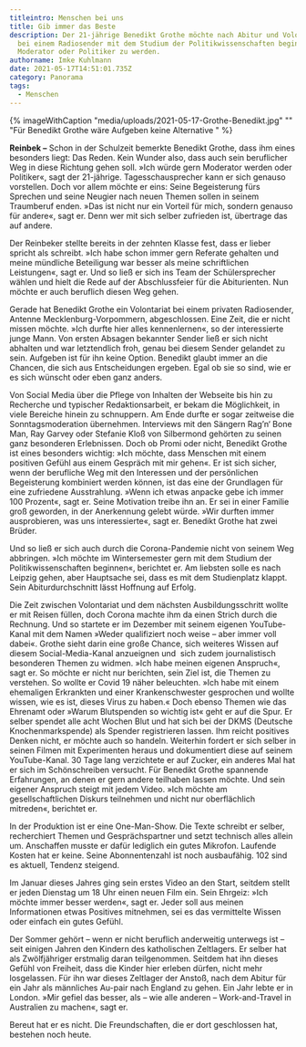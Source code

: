 ```yaml
---
titleintro: Menschen bei uns
title: Gib immer das Beste
description: Der 21-jährige Benedikt Grothe möchte nach Abitur und Volontariat
  bei einem Radiosender mit dem Studium der Politikwissenschaften beginnen, um
  Moderator oder Politiker zu werden.
authorname: Imke Kuhlmann
date: 2021-05-17T14:51:01.735Z
category: Panorama
tags:
  - Menschen
---
```

{% imageWithCaption "media/uploads/2021-05-17-Grothe-Benedikt.jpg" "" "Für Benedikt Grothe wäre Aufgeben keine Alternative   " %}



**Reinbek –** Schon in der Schulzeit bemerkte Benedikt Grothe, dass ihm eines besonders liegt: Das Reden. Kein Wunder also, dass auch sein beruflicher Weg in diese Richtung gehen soll. »Ich würde gern Moderator werden oder Politiker«, sagt der 21-jährige. Tagesschausprecher kann er sich genauso vorstellen. Doch vor allem möchte er eins: Seine Begeisterung fürs Sprechen und seine Neugier nach neuen Themen sollen in seinem Traumberuf enden. »Das ist nicht nur ein Vorteil für mich, sondern genauso für andere«, sagt er. Denn wer mit sich selber zufrieden ist, übertrage das auf andere.

Der Reinbeker stellte bereits in der zehnten Klasse fest, dass er lieber spricht als schreibt. »Ich habe schon immer gern Referate gehalten und meine mündliche Beteiligung war besser als meine schriftlichen Leistungen«, sagt er. Und so ließ er sich ins Team der Schülersprecher wählen und hielt die Rede auf der Abschlussfeier für die Abiturienten. Nun möchte er auch beruflich diesen Weg gehen. 

Gerade hat Benedikt Grothe ein Volontariat bei einem privaten Radiosender, Antenne Mecklenburg-Vorpommern, abgeschlossen. Eine Zeit, die er nicht missen möchte. »Ich durfte hier alles kennenlernen«, so der interessierte junge Mann. Von ersten Absagen bekannter Sender ließ er sich nicht abhalten und war letztendlich froh, genau bei diesem Sender gelandet zu sein. Aufgeben ist für ihn keine Option. Benedikt glaubt immer an die Chancen, die sich aus Entscheidungen ergeben. Egal ob sie so sind, wie er es sich wünscht oder eben ganz anders. 

Von Social Media über die Pflege von Inhalten der Webseite bis hin zu Recherche und typischer Redaktionsarbeit, er bekam die Möglichkeit, in viele Bereiche hinein zu schnuppern. Am Ende durfte er sogar zeitweise die Sonntagsmoderation übernehmen. Interviews mit den Sängern Rag’n‘ Bone Man, Ray Garvey oder Stefanie Kloß von Silbermond gehörten zu seinen ganz besonderen Erlebnissen. Doch ob Promi oder nicht, Benedikt Grothe ist eines besonders wichtig: »Ich möchte, dass Menschen mit einem positiven Gefühl aus einem Gespräch mit mir gehen«. Er ist sich sicher, wenn der berufliche Weg mit den Interessen und der persönlichen Begeisterung kombiniert werden können, ist das eine der Grundlagen für eine zufriedene Ausstrahlung. »Wenn ich etwas anpacke gebe ich immer 100 Prozent«, sagt er. Seine Motivation treibe ihn an. Er sei in einer Familie groß geworden, in der Anerkennung gelebt würde. »Wir durften immer ausprobieren, was uns interessierte«, sagt er. Benedikt Grothe hat zwei Brüder. 

Und so ließ er sich auch durch die Corona-Pandemie nicht von seinem Weg abbringen. »Ich möchte im Wintersemester gern mit dem Studium der Politikwissenschaften beginnen«, berichtet er. Am liebsten solle es nach Leipzig gehen, aber Hauptsache sei, dass es mit dem Studienplatz klappt. Sein Abiturdurchschnitt lässt Hoffnung auf Erfolg. 

Die Zeit zwischen Volontariat und dem nächsten Ausbildungsschritt wollte er mit Reisen füllen, doch Corona machte ihm da einen Strich durch die Rechnung. Und so startete er im Dezember mit seinem eigenen YouTube-Kanal mit dem Namen »Weder qualifiziert noch weise – aber immer voll dabei«. Grothe sieht darin eine große Chance, sich weiteres Wissen auf diesem Social-Media-Kanal anzueignen und  sich zudem journalistisch besonderen Themen zu widmen. »Ich habe meinen eigenen Anspruch«, sagt er. So möchte er nicht nur berichten, sein Ziel ist, die Themen zu verstehen. So wollte er Covid 19 näher beleuchten. »Ich habe mit einem ehemaligen Erkrankten und einer Krankenschwester gesprochen und wollte wissen, wie es ist, dieses Virus zu haben.« Doch ebenso Themen wie das Ehrenamt oder »Warum Blutspenden so wichtig ist« geht er auf die Spur. Er selber spendet alle acht Wochen Blut und hat sich bei der DKMS (Deutsche Knochenmarkspende) als Spender registrieren lassen. Ihm reicht positives Denken nicht, er möchte auch so handeln. Weiterhin fordert er sich selber in seinen Filmen mit Experimenten heraus und dokumentiert diese auf seinem YouTube-Kanal. 30 Tage lang verzichtete er auf Zucker, ein anderes Mal hat er sich im Schönschreiben versucht. Für Benedikt Grothe spannende Erfahrungen, an denen er gern andere teilhaben lassen möchte. Und sein eigener Anspruch steigt mit jedem Video. »Ich möchte am gesellschaftlichen Diskurs teilnehmen und nicht nur oberflächlich mitreden«, berichtet er. 

In der Produktion ist er eine One-Man-Show. Die Texte schreibt er selber, recherchiert Themen und Gesprächspartner und setzt technisch alles allein um. Anschaffen musste er dafür lediglich ein gutes Mikrofon. Laufende Kosten hat er keine. Seine Abonnentenzahl ist noch ausbaufähig. 102 sind es aktuell, Tendenz steigend.

Im Januar dieses Jahres ging sein erstes Video an den Start, seitdem stellt er jeden Dienstag um 18 Uhr einen neuen Film ein. Sein Ehrgeiz: »Ich möchte immer besser werden«, sagt er. Jeder soll aus meinen Informationen etwas Positives mitnehmen, sei es das vermittelte Wissen oder einfach ein gutes Gefühl. 

Der Sommer gehört – wenn er nicht beruflich anderweitig unterwegs ist – seit einigen Jahren den Kindern des katholischen Zeltlagers. Er selber hat als Zwölfjähriger erstmalig daran teilgenommen. Seitdem hat ihn dieses Gefühl von Freiheit, dass die Kinder hier erleben dürfen, nicht mehr losgelassen. Für ihn war dieses Zeltlager der Anstoß, nach dem Abitur für ein Jahr als männliches Au-pair nach England zu gehen. Ein Jahr lebte er in London. »Mir gefiel das besser, als – wie alle anderen – Work-and-Travel in Australien zu machen«, sagt er. 

Bereut hat er es nicht. Die Freundschaften, die er dort geschlossen hat, bestehen noch heute.